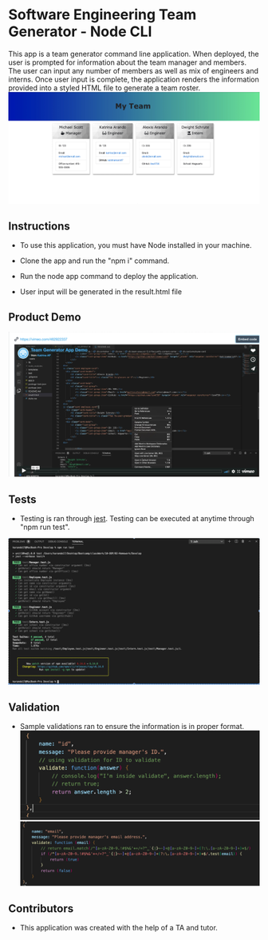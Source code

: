 # Software Engineering Team Generator - Node CLI

This app is a team generator command line application. When deployed, the user is prompted for information about the team manager and members.  The user can input any number of members as well as mix of engineers and interns. Once user input is complete, the application renders the information provided into a styled HTML file to generate a team roster.  
![](./Assets/webpage-generated.png)

## Instructions

* To use this application, you must have Node installed in your machine.

* Clone the app and run the "npm i" command. 

* Run the node app command to deploy the application.  

* User input will be generated in the result.html file

## Product Demo
[![](./Assets/vimeo-video.png)](https://vimeo.com/462922337)

## Tests

* Testing is ran through [jest](https://jestjs.io/). Testing can be executed at anytime through "npm run test". 

![Testing](./Assets/testing.png)

## Validation 
* Sample validations ran to ensure the information is in proper format. 
![ID Format Validation](./Assets/id-validation.png)
![Email Format Validation](./Assets/email-validation.png)

## Contributors
* This application was created with the help of a TA and tutor. 
